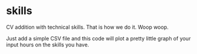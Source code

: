 # skills
CV addition with technical skills.
That is how we do it. Woop woop.

Just add a simple CSV file and this code will plot a pretty little graph of your input hours on the skills you have.
